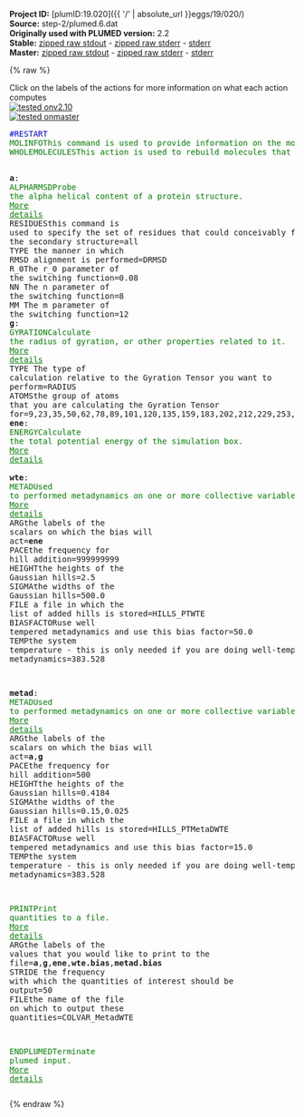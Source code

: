 **Project ID:** [plumID:19.020]({{ '/' | absolute_url }}eggs/19/020/)  
**Source:** step-2/plumed.6.dat  
**Originally used with PLUMED version:** 2.2  
**Stable:** [zipped raw stdout](plumed.6.dat.plumed.stdout.txt.zip) - [zipped raw stderr](plumed.6.dat.plumed.stderr.txt.zip) - [stderr](plumed.6.dat.plumed.stderr)  
**Master:** [zipped raw stdout](plumed.6.dat.plumed_master.stdout.txt.zip) - [zipped raw stderr](plumed.6.dat.plumed_master.stderr.txt.zip) - [stderr](plumed.6.dat.plumed_master.stderr)  

{% raw %}
<div class="plumedpreheader">
<div class="headerInfo" id="value_details_data/step-2/plumed.6.dat"> Click on the labels of the actions for more information on what each action computes </div>
<div class="containerBadge">
<div class="headerBadge"><a href="plumed.6.dat.plumed.stderr"><img src="https://img.shields.io/badge/v2.10-passing-green.svg" alt="tested onv2.10" /></a></div>
<div class="headerBadge"><a href="plumed.6.dat.plumed_master.stderr"><img src="https://img.shields.io/badge/master-passing-green.svg" alt="tested onmaster" /></a></div>
</div>
</div>
<pre class="plumedlisting">
<span style="color:blue" class="comment">#RESTART</span>
<span class="plumedtooltip" style="color:green">MOLINFO<span class="right">This command is used to provide information on the molecules that are present in your system. <a href="https://www.plumed.org/doc-master/user-doc/html/MOLINFO" style="color:green">More details</a><i></i></span></span> <span class="plumedtooltip">STRUCTURE<span class="right">a file in pdb format containing a reference structure<i></i></span></span>=reference.pdb
<span style="display:none;" id="data/step-2/plumed.6.dat">The MOLINFO action with label <b></b> calculates something</span><span class="plumedtooltip" style="color:green">WHOLEMOLECULES<span class="right">This action is used to rebuild molecules that can become split by the periodic boundary conditions. <a href="https://www.plumed.org/doc-master/user-doc/html/WHOLEMOLECULES" style="color:green">More details</a><i></i></span></span> <span class="plumedtooltip">STRIDE<span class="right"> the frequency with which molecules are reassembled<i></i></span></span>=1 <span class="plumedtooltip">ENTITY0<span class="right">the atoms that make up a molecule that you wish to align<i></i></span></span>=1-427

<b name="data/step-2/plumed.6.data" onclick='showPath("data/step-2/plumed.6.dat","data/step-2/plumed.6.data","data/step-2/plumed.6.data","brown")'>a</b>: <span class="plumedtooltip" style="color:green">ALPHARMSD<span class="right">Probe the alpha helical content of a protein structure. <a href="https://www.plumed.org/doc-master/user-doc/html/ALPHARMSD" style="color:green">More details</a><i></i></span></span> <span class="plumedtooltip">RESIDUES<span class="right">this command is used to specify the set of residues that could conceivably form part of the secondary structure<i></i></span></span>=all <span class="plumedtooltip">TYPE<span class="right"> the manner in which RMSD alignment is performed<i></i></span></span>=DRMSD <span class="plumedtooltip">R_0<span class="right">The r_0 parameter of the switching function<i></i></span></span>=0.08 <span class="plumedtooltip">NN<span class="right"> The n parameter of the switching function<i></i></span></span>=8 <span class="plumedtooltip">MM<span class="right"> The m parameter of the switching function<i></i></span></span>=12 
<span style="display:none;" id="data/step-2/plumed.6.data">The ALPHARMSD action with label <b>a</b> calculates the following quantities:<table  align="center" frame="void" width="95%" cellpadding="5%"><tr><td width="5%"><b> Quantity </b>  </td><td><b> Description </b> </td></tr><tr><td width="5%">a.struct</td><td>the vectors containing the rmsd distances between the residues and each of the reference structures</td></tr><tr><td width="5%">a.lessthan</td><td>the number blocks of residues that have an RMSD from the secondary structure that is less than the threshold</td></tr><tr><td width="5%">a.value</td><td>if LESS_THAN is present the RMSD distance between each residue and the ideal alpha helix</td></tr></table></span><b name="data/step-2/plumed.6.datg" onclick='showPath("data/step-2/plumed.6.dat","data/step-2/plumed.6.datg","data/step-2/plumed.6.datg","brown")'>g</b>: <span class="plumedtooltip" style="color:green">GYRATION<span class="right">Calculate the radius of gyration, or other properties related to it. <a href="https://www.plumed.org/doc-master/user-doc/html/GYRATION" style="color:green">More details</a><i></i></span></span> <span class="plumedtooltip">TYPE<span class="right"> The type of calculation relative to the Gyration Tensor you want to perform<i></i></span></span>=RADIUS <span class="plumedtooltip">ATOMS<span class="right">the group of atoms that you are calculating the Gyration Tensor for<i></i></span></span>=9,23,35,50,62,78,89,101,120,135,159,183,202,212,229,253,272,282,297,321,345,362,377,389,400,410
<span style="display:none;" id="data/step-2/plumed.6.datg">The GYRATION action with label <b>g</b> calculates the following quantities:<table  align="center" frame="void" width="95%" cellpadding="5%"><tr><td width="5%"><b> Quantity </b>  </td><td><b> Description </b> </td></tr><tr><td width="5%">g.value</td><td>the radius that was computed from the weights</td></tr></table></span><b name="data/step-2/plumed.6.datene" onclick='showPath("data/step-2/plumed.6.dat","data/step-2/plumed.6.datene","data/step-2/plumed.6.datene","brown")'>ene</b>: <span class="plumedtooltip" style="color:green">ENERGY<span class="right">Calculate the total potential energy of the simulation box. <a href="https://www.plumed.org/doc-master/user-doc/html/ENERGY" style="color:green">More details</a><i></i></span></span>
<br/><span style="display:none;" id="data/step-2/plumed.6.datene">The ENERGY action with label <b>ene</b> calculates something</span><b name="data/step-2/plumed.6.datwte" onclick='showPath("data/step-2/plumed.6.dat","data/step-2/plumed.6.datwte","data/step-2/plumed.6.datwte","brown")'>wte</b>: <span class="plumedtooltip" style="color:green">METAD<span class="right">Used to performed metadynamics on one or more collective variables. <a href="https://www.plumed.org/doc-master/user-doc/html/METAD" style="color:green">More details</a><i></i></span></span> <span class="plumedtooltip">ARG<span class="right">the labels of the scalars on which the bias will act<i></i></span></span>=<b name="data/step-2/plumed.6.datene">ene</b> <span class="plumedtooltip">PACE<span class="right">the frequency for hill addition<i></i></span></span>=999999999 <span class="plumedtooltip">HEIGHT<span class="right">the heights of the Gaussian hills<i></i></span></span>=2.5 <span class="plumedtooltip">SIGMA<span class="right">the widths of the Gaussian hills<i></i></span></span>=500.0 <span class="plumedtooltip">FILE<span class="right"> a file in which the list of added hills is stored<i></i></span></span>=HILLS_PTWTE <span class="plumedtooltip">BIASFACTOR<span class="right">use well tempered metadynamics and use this bias factor<i></i></span></span>=50.0 <span class="plumedtooltip">TEMP<span class="right">the system temperature - this is only needed if you are doing well-tempered metadynamics<i></i></span></span>=383.528

<span style="display:none;" id="data/step-2/plumed.6.datwte">The METAD action with label <b>wte</b> calculates the following quantities:<table  align="center" frame="void" width="95%" cellpadding="5%"><tr><td width="5%"><b> Quantity </b>  </td><td><b> Description </b> </td></tr><tr><td width="5%">wte.bias</td><td>the instantaneous value of the bias potential</td></tr></table></span><b name="data/step-2/plumed.6.datmetad" onclick='showPath("data/step-2/plumed.6.dat","data/step-2/plumed.6.datmetad","data/step-2/plumed.6.datmetad","brown")'>metad</b>: <span class="plumedtooltip" style="color:green">METAD<span class="right">Used to performed metadynamics on one or more collective variables. <a href="https://www.plumed.org/doc-master/user-doc/html/METAD" style="color:green">More details</a><i></i></span></span> <span class="plumedtooltip">ARG<span class="right">the labels of the scalars on which the bias will act<i></i></span></span>=<b name="data/step-2/plumed.6.data">a</b>,<b name="data/step-2/plumed.6.datg">g</b> <span class="plumedtooltip">PACE<span class="right">the frequency for hill addition<i></i></span></span>=500 <span class="plumedtooltip">HEIGHT<span class="right">the heights of the Gaussian hills<i></i></span></span>=0.4184 <span class="plumedtooltip">SIGMA<span class="right">the widths of the Gaussian hills<i></i></span></span>=0.15,0.025 <span class="plumedtooltip">FILE<span class="right"> a file in which the list of added hills is stored<i></i></span></span>=HILLS_PTMetaDWTE <span class="plumedtooltip">BIASFACTOR<span class="right">use well tempered metadynamics and use this bias factor<i></i></span></span>=15.0 <span class="plumedtooltip">TEMP<span class="right">the system temperature - this is only needed if you are doing well-tempered metadynamics<i></i></span></span>=383.528

<span style="display:none;" id="data/step-2/plumed.6.datmetad">The METAD action with label <b>metad</b> calculates the following quantities:<table  align="center" frame="void" width="95%" cellpadding="5%"><tr><td width="5%"><b> Quantity </b>  </td><td><b> Description </b> </td></tr><tr><td width="5%">metad.bias</td><td>the instantaneous value of the bias potential</td></tr></table></span><span class="plumedtooltip" style="color:green">PRINT<span class="right">Print quantities to a file. <a href="https://www.plumed.org/doc-master/user-doc/html/PRINT" style="color:green">More details</a><i></i></span></span> <span class="plumedtooltip">ARG<span class="right">the labels of the values that you would like to print to the file<i></i></span></span>=<b name="data/step-2/plumed.6.data">a</b>,<b name="data/step-2/plumed.6.datg">g</b>,<b name="data/step-2/plumed.6.datene">ene</b>,<b name="data/step-2/plumed.6.datwte">wte.bias</b>,<b name="data/step-2/plumed.6.datmetad">metad.bias</b> <span class="plumedtooltip">STRIDE<span class="right"> the frequency with which the quantities of interest should be output<i></i></span></span>=50 <span class="plumedtooltip">FILE<span class="right">the name of the file on which to output these quantities<i></i></span></span>=COLVAR_MetadWTE

<span class="plumedtooltip" style="color:green">ENDPLUMED<span class="right">Terminate plumed input. <a href="https://www.plumed.org/doc-master/user-doc/html/ENDPLUMED" style="color:green">More details</a><i></i></span></span><span style="color:blue" class="comment">
</span></pre>
{% endraw %}
